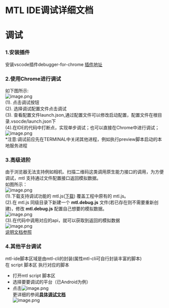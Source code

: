 # MTL IDE调试详细文档

<a name="b7c0bfff"></a>
# 调试

<a name="e2b698c9"></a>
### 1.安装插件

安装vscode插件debugger-for-chrome [插件地址](https://marketplace.visualstudio.com/items?itemName=msjsdiag.debugger-for-chrome)

<a name="1a0782eb"></a>
### 2.使用Chrome进行调试

如下图所示:<br />![image.png](https://cdn.nlark.com/yuque/0/2019/png/271500/1566808161450-bb9f8eb9-7e83-4bc8-8e28-b1ae007cff26.png#align=left&display=inline&height=223&name=image.png&originHeight=491&originWidth=1292&size=96710&status=done&width=587.272714543934#align=left&display=inline&height=491&originHeight=491&originWidth=1292&status=done&width=1292)<br />(1). 点击调试按钮<br />(2). 选择调试配置文件点击调试<br />(3). 查看配置文件launch.json,通过配置文件可以修改启动配置，配置文件在根目录.vsocde/launch.json下<br />(4).在IDE的代码中打断点，实现单步调试；也可以直接在Chrome中进行调试；<br />![image.png](https://cdn.nlark.com/yuque/0/2019/png/271499/1567046942629-667e8572-ffd6-4b4c-8edb-07e98d728364.png#align=left&display=inline&height=163&name=image.png&originHeight=326&originWidth=822&size=55567&status=done&width=411)<br />*注意:调试前应先在TERMINAL中关闭其他进程，例如执行preview脚本启动的本地服务进程

<a name="f086565c"></a>
### 3.高级进阶
由于浏览器无法支持例如相机、扫描二维码这类调用原生能力接口的调用，为方便调试，mtl 支持通过文件配置接口返回模拟数据。<br />如图所示：<br />![image.png](https://cdn.nlark.com/yuque/0/2019/png/271500/1566808219005-f9da7f0f-22a0-497a-9440-c8c2d2df3f25.png#align=left&display=inline&height=346&name=image.png&originHeight=762&originWidth=1281&size=158634&status=done&width=582.272714652306#align=left&display=inline&height=762&originHeight=762&originWidth=1281&status=done&width=1281)<br />(1).下载支持调试功能的 mtl.js([下载](http://mobile.yyuap.com/mtl/download/mtljs/mtl.debug.zip)) 覆盖工程中原有的 mtl.js。<br />(2).在 mtl.js 同级目录下新建一个 **mtl.debug.js** 文件(若已存在则不需要重新创建)，修改 **mtl.debug.js** 配置自己想要的模拟数据。<br />![image.png](https://cdn.nlark.com/yuque/0/2019/png/271499/1567050116989-d4e51b85-ac82-47a1-b230-95b3c35e1960.png#align=left&display=inline&height=371&name=image.png&originHeight=742&originWidth=992&size=89328&status=done&width=496)<br />(3).在代码中调用对应的api，就可以获取到返回的模拟数据<br />![image.png](https://cdn.nlark.com/yuque/0/2019/png/271499/1567050249395-7a857d0c-4ca3-45a3-8f19-26bc64c2ff6b.png#align=left&display=inline&height=245&name=image.png&originHeight=490&originWidth=1042&size=95985&status=done&width=521)<br />[说明文档参照](http://mtlapidocs201908061404.test.app.yyuap.com/#Ti9jD)


<a name="ae9f91c3"></a>
### 4.其他平台调试

mtl-ide脚本区域是由mtl-cli的封装(属性mtl-cli可自行封装丰富的脚本)<br />在 script 脚本区 执行对应的脚本

- 打开mtl script 脚本区
- 选择要要调试的平台（已Android为例）
- 点击![image.png](https://cdn.nlark.com/yuque/0/2019/png/271500/1566808341673-8116e4c9-15db-43b8-9259-5172c8a0b88f.png#align=left&display=inline&height=9&name=image.png&originHeight=19&originWidth=29&size=429&status=done&width=13.181817896109973#align=left&display=inline&height=19&originHeight=19&originWidth=29&status=done&width=29)<br />
更详细的参阅[**具体调试文档**](http://mtltoolsdocs20190806.test.app.yyuap.com/0202-mtl-cli-debug)<br />![image.png](https://cdn.nlark.com/yuque/0/2019/png/271500/1566808367888-cea70d6d-d9dc-423a-936b-6e9033cba318.png#align=left&display=inline&height=147&name=image.png&originHeight=324&originWidth=334&size=19561&status=done&width=151.81817852761142#align=left&display=inline&height=324&originHeight=324&originWidth=334&status=done&width=334)

